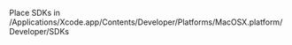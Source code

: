 Place SDKs in  
/Applications/Xcode.app/Contents/Developer/Platforms/MacOSX.platform/Developer/SDKs
